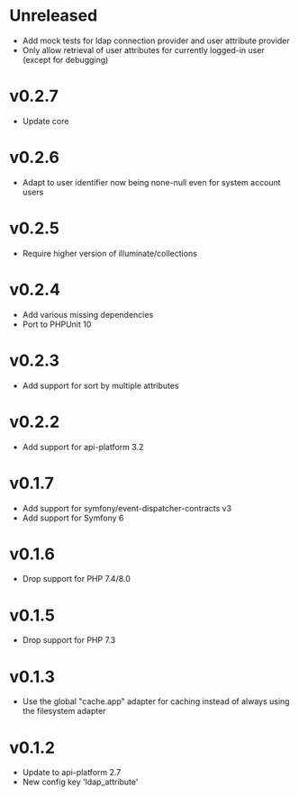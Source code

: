 # Unreleased

* Add mock tests for ldap connection provider and user attribute provider
* Only allow retrieval of user attributes for currently logged-in user (except for debugging)

# v0.2.7

* Update core

# v0.2.6

* Adapt to user identifier now being none-null even for system account users

# v0.2.5

* Require higher version of illuminate/collections

# v0.2.4

* Add various missing dependencies
* Port to PHPUnit 10

# v0.2.3

* Add support for sort by multiple attributes

# v0.2.2

* Add support for api-platform 3.2

# v0.1.7

* Add support for symfony/event-dispatcher-contracts v3
* Add support for Symfony 6

# v0.1.6

* Drop support for PHP 7.4/8.0

# v0.1.5

* Drop support for PHP 7.3

# v0.1.3

* Use the global "cache.app" adapter for caching instead of always using the filesystem adapter

# v0.1.2

* Update to api-platform 2.7
* New config key 'ldap_attribute'
